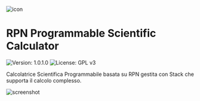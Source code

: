![icon](https://github.com/luca-software-developer/CalcolatriceScientificaGruppo04/assets/67876436/8402eb9a-30ec-44ba-a1a1-e85a80ac3d77)

# RPN Programmable Scientific Calculator

![Version: 1.0.1.0](https://img.shields.io/badge/version-1.0.1.0-blue)
![License: GPL v3](https://img.shields.io/badge/license-GPLv3-blue)

Calcolatrice Scientifica Programmabile basata su RPN gestita con Stack che supporta il calcolo complesso.

![screenshot](https://github.com/luca-software-developer/CalcolatriceScientificaGruppo04/assets/67876436/b1b732f4-2f83-48c1-b78b-8523937d8a8b)
